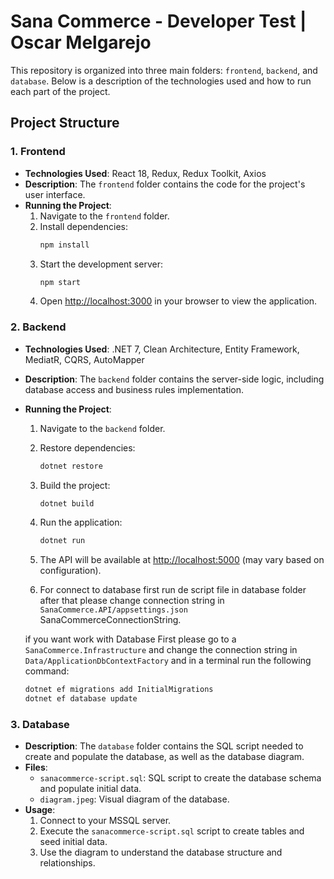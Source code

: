 # Sana Commerce - Developer Test | Oscar Melgarejo

This repository is organized into three main folders: `frontend`, `backend`, and `database`. Below is a description of the technologies used and how to run each part of the project.

## Project Structure

### 1. Frontend

- **Technologies Used**: React 18, Redux, Redux Toolkit, Axios
- **Description**: The `frontend` folder contains the code for the project's user interface.
- **Running the Project**:
  1. Navigate to the `frontend` folder.
  2. Install dependencies:
     ```bash
     npm install
     ```
  3. Start the development server:
     ```bash
     npm start
     ```
  4. Open [http://localhost:3000](http://localhost:3000) in your browser to view the application.

### 2. Backend

- **Technologies Used**: .NET 7, Clean Architecture, Entity Framework, MediatR, CQRS, AutoMapper
- **Description**: The `backend` folder contains the server-side logic, including database access and business rules implementation.
- **Running the Project**:
  1. Navigate to the `backend` folder.
  2. Restore dependencies:
     ```bash
     dotnet restore
     ```
  3. Build the project:
     ```bash
     dotnet build
     ```
  4. Run the application:
     ```bash
     dotnet run
     ```
  5. The API will be available at [http://localhost:5000](http://localhost:5000) (may vary based on configuration).

  6. For connect to database first run de script file in database folder after that please change connection string in `SanaCommerce.API/appsettings.json` SanaCommerceConnectionString.

  if you want work with Database First please go to a `SanaCommerce.Infrastructure` and change the connection string in `Data/ApplicationDbContextFactory` and in a terminal run the following command:
   ```bash
   dotnet ef migrations add InitialMigrations
   dotnet ef database update
   ```

### 3. Database

- **Description**: The `database` folder contains the SQL script needed to create and populate the database, as well as the database diagram.
- **Files**:
  - `sanacommerce-script.sql`: SQL script to create the database schema and populate initial data.
  - `diagram.jpeg`: Visual diagram of the database.
- **Usage**:
  1. Connect to your MSSQL server.
  2. Execute the `sanacommerce-script.sql` script to create tables and seed initial data.
  3. Use the diagram to understand the database structure and relationships.